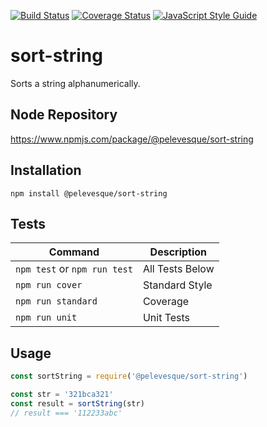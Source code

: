 [![Build Status](https://travis-ci.org/pelevesque/sort-string.svg?branch=master)](https://travis-ci.org/pelevesque/sort-string)
[![Coverage Status](https://coveralls.io/repos/github/pelevesque/sort-string/badge.svg?branch=master)](https://coveralls.io/github/pelevesque/sort-string?branch=master)
[![JavaScript Style Guide](https://img.shields.io/badge/code_style-standard-brightgreen.svg)](https://standardjs.com)

# sort-string

Sorts a string alphanumerically.

## Node Repository

https://www.npmjs.com/package/@pelevesque/sort-string

## Installation

`npm install @pelevesque/sort-string`

## Tests

Command                      | Description
---------------------------- | ------------
`npm test` or `npm run test` | All Tests Below
`npm run cover`              | Standard Style
`npm run standard`           | Coverage
`npm run unit`               | Unit Tests

## Usage

```js
const sortString = require('@pelevesque/sort-string')
```

```js
const str = '321bca321'
const result = sortString(str)
// result === '112233abc'
```
